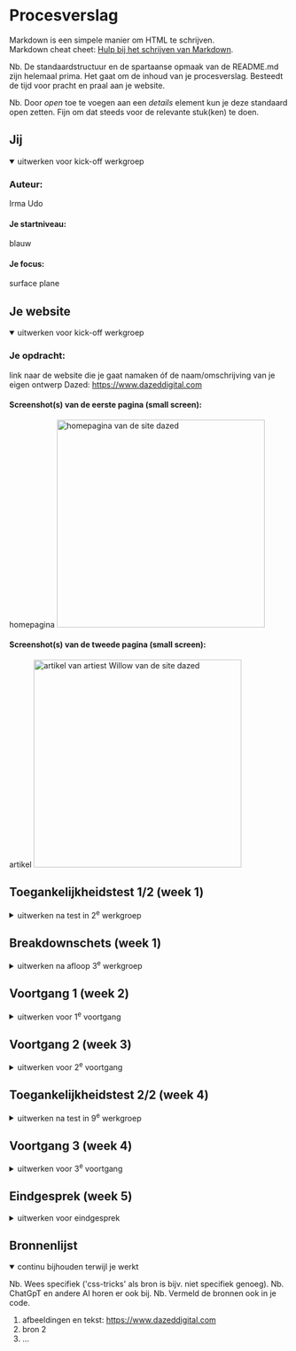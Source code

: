 # Procesverslag
Markdown is een simpele manier om HTML te schrijven.  
Markdown cheat cheet: [Hulp bij het schrijven van Markdown](https://github.com/adam-p/markdown-here/wiki/Markdown-Cheatsheet).

Nb. De standaardstructuur en de spartaanse opmaak van de README.md zijn helemaal prima. Het gaat om de inhoud van je procesverslag. Besteedt de tijd voor pracht en praal aan je website.

Nb. Door *open* toe te voegen aan een *details* element kun je deze standaard open zetten. Fijn om dat steeds voor de relevante stuk(ken) te doen.





## Jij

<details open>
  <summary>uitwerken voor kick-off werkgroep</summary>

  ### Auteur:
  Irma Udo

  #### Je startniveau:
  blauw

  #### Je focus:
  surface plane
 
</details>





## Je website

<details open>
  <summary>uitwerken voor kick-off werkgroep</summary>

  ### Je opdracht:
  link naar de website die je gaat namaken óf de naam/omschrijving van je eigen ontwerp
  Dazed: https://www.dazeddigital.com

  #### Screenshot(s) van de eerste pagina (small screen): 
  homepagina 
  <img src="readme-images/homepageScreenshot.png" width="375px" alt="homepagina van de site dazed">

  #### Screenshot(s) van de tweede pagina (small screen):
  artikel
  <img src="readme-images/articleWillow.png" width="375px" alt="artikel van artiest Willow van de site dazed">
 
</details>



## Toegankelijkheidstest 1/2 (week 1)

<details>
  <summary>uitwerken na test in 2<sup>e</sup> werkgroep</summary>

  ### Bevindingen
  Lijst met je bevindingen die in de test naar voren kwamen:

aantekeningen voor testen screenreader van dazed:

- herhaald alles de hele tijd. Bv de link wordt de hele tijd herhaald.
- Tekst kan beschreven worden in een andere taal.
- Niet alle afbeeldingen hebben eigen alt. Sommige worden benoemd met cijfers.
- De tekst wordt in het Nederlands uitgesproken, wanneer het engels is. Waardoor het heel apart klinkt.
- Wanneer je op een foto met een beschrijving komt, zegt hij alleen een zin en niet de hele tekst. Waardoor je elke keer omhoog of naar beneden moet klikken om alle tekst te horen. En je krijgt niet te horen dat je op de beschrijving kan klikken
</details>



## Breakdownschets (week 1)

<details>
  <summary>uitwerken na afloop 3<sup>e</sup> werkgroep</summary>

  ### de hele pagina: 
  <img src="readme-images/breakdownschetsFullPage.jpg" width="375px" alt="breakdown van de hele pagina">

  ### dynamisch deel (bijv menu): 
  <img src="readme-images/dummy-plaatje.jpg" width="375px" alt="breakdown van een dynamisch deel">

  ### wellicht nog een dynamisch deel (bijv filter): 
  <img src="readme-images/dummy-plaatje.jpg" width="375px" alt="breakdown van nog een dynamisch deel">

</details>





## Voortgang 1 (week 2)

<details>
  <summary>uitwerken voor 1<sup>e</sup> voortgang</summary>

  ### Stand van zaken
  hier dit ging goed & dit was lastig (neem ook screenshots op van delen van je website en code)
  
  Het html opzetten ging vrij goed. Toen ik eenmaal begon had ik al best snel mijn html af, omdat het vooral kopiëren en plakken is van afbeeldingen en tekst van de site. Ook ging de basis van mijn css goed. Alleen waar ik even weer moest nadenken hoe het moest, was bij flexbox. Bv mijn navigatiebar, daarvan was ik vergeten hoe dat moest maar uiteindelijk is het wel gelukt. 
  
  Wat alleen nog niet gelukt is is mijn column met buttons. Deze komen nog niet mooi onder/naast elkaar te staan. 

  ### Agenda voor meeting
  samen met je groepje opstellen

  | student 1      | student 2          | student 3    | student 4        |
  | ---            | ---                | ---          | ---              |
  | dit bespreken  | en dit             | en ik dit    | en dan ik dat    |
  | en dat ook nog | dit als er tijd is | nog een punt | dit wil ik zeker |
  | ...            | ...                | ...          | ...              |

  vragen:

  - Hoe maak ik een verticale lijn

  - hoe zorg ik ervoor dat als je op een button klikt er nieuwe artikelen tevoorschijn komen.

  - Moeten de buttons in het paarse vlak in in li of alleen button. En kan dit makkelijker in mijn code worden gezet.

  - Moet echt alle tekst en articles in mijn site?

  ### Verslag van meeting
  hier na afloop snel de uitkomsten van de meeting vastleggen

  - Alle artikelen met een titel bovenaan kan je in een section zetten. Hierbij heb je uiteindelijk allemaal sections. 
  - de buttons bij het paarse vlak kunnen in een ul en hoeven geen li item
  - read more button geeft iets van 2 meer artikelen. Dit is te doen door ze in html te zetten maar in js te laten verdwijnen en alleen tevoorschijn te laten komen als er op de button wordt geklikt.
  - Niet alle tekst en artikelen hoeven op de site. Kies er gewoon een paar max 6 bv.
  - 2e pagina kan beter een andere kiezen. Omdat deze niet speciaal genoeg is en daardoor niet de criteria gaat voldoen.
  - classes verwijderen en daarvan met de sections/articles werken

</details>





## Voortgang 2 (week 3)

<details>
  <summary>uitwerken voor 2<sup>e</sup> voortgang</summary>

  ### Stand van zaken
  hier dit ging goed & dit was lastig (neem ook screenshots op van delen van je website en code)
  Ik heb ervoor gekozen om een andere 2e pagina uit te werken, omdat ook uit de feedbacksessie van vorige week uitkwam dat mijn 2e pagina te veel leek op min homepagina waardoor het te eenvoudig is. Daaro ga ik nu de Dazed100 pagina uitwerken. Hiervoor heb ik tot nu toe een video, content en youtube video erin gezet. Verder ben ik een beetje bezig geweest met de css en dus de vormgeving, maar die is nog niet zoals ik wil. 

  Maar vooral ben ik deze week bezig geweest met de homepage. Hier heb ik nu alle content en  zowat alle vormgeving (css) af. Alleen nog een paar kleine dingen die niet helemaal willen werken en ik moet nog een oplossing zien te verzinnen van de classes die ik nu gebruik. 

  ### Agenda voor meeting
  samen met je groepje opstellen

  | student 1      | student 2          | student 3    | student 4        |
  | ---            | ---                | ---          | ---              |
  | dit bespreken  | en dit             | en ik dit    | en dan ik dat    |
  | en dat ook nog | dit als er tijd is | nog een punt | dit wil ik zeker |
  | ...            | ...                | ...          | ...              |

  vragen:
  - Mijn scrollbar werkt soms wel en soms niet, hoe zorg ik ervoor dat dit wel de hele tijd werkt?
  - Footer afbeeldingen staan niet mooi (overlappen elkaar) hoe gebeurt dit niet?
  - Het font wilt het niet doen, hoe werkt het wel?



  ### Verslag van meeting
  hier na afloop snel de uitkomsten van de meeting vastleggen

  - font via de opdracht die is gegeven proberen te lukken. Als dit echt niet lukt, dan om hulp vragen
  - De benamingen van de classes anders benoemen (engels of nederlands)
  - Classes zo min mogelijk gebruiken.
  - Scrollbar kan zijn dat het niet werkt, omdat het op het hele pagina geconnect staat en niet op het element.
- 

</details>





## Toegankelijkheidstest 2/2 (week 4)

<details>
  <summary>uitwerken na test in 9<sup>e</sup> werkgroep</summary>

  ### Bevindingen
  Lijst met je bevindingen die in de test naar voren kwamen (geef ook aan wat er verbeterd is):

</details>





## Voortgang 3 (week 4)

<details>
  <summary>uitwerken voor 3<sup>e</sup> voortgang</summary>

  ### Stand van zaken
  hier dit ging goed & dit was lastig (neem ook screenshots op van delen van je website en code)


  ### Agenda voor meeting
  samen met je groepje opstellen

  | student 1      | student 2          | student 3    | student 4        |
  | ---            | ---                | ---          | ---              |
  | dit bespreken  | en dit             | en ik dit    | en dan ik dat    |
  | en dat ook nog | dit als er tijd is | nog een punt | dit wil ik zeker |
  | ...            | ...                | ...          | ...              |


  ### Verslag van meeting
  hier na afloop snel de uitkomsten van de meeting vastleggen

  - punt 1
  - punt 2
  - nog een punt
  - ...

</details>





## Eindgesprek (week 5)

<details>
  <summary>uitwerken voor eindgesprek</summary>

  ### Je uitkomst - karakteristiek screenshots:
  <img src="readme-images/dummy-plaatje.jpg" width="375px" alt="uitomst opdracht 1">


  ### Dit ging goed/Heb ik geleerd: 
  Korte omschrijving met plaatjes

  <img src="readme-images/dummy-plaatje.jpg" width="375px" alt="top">


  ### Dit was lastig/Is niet gelukt:
  Korte omschrijving met plaatjes

  <img src="readme-images/dummy-plaatje.jpg" width="375px" alt="bummer">
</details>





## Bronnenlijst

<details open>
  <summary>continu bijhouden terwijl je werkt</summary>

  Nb. Wees specifiek ('css-tricks' als bron is bijv. niet specifiek genoeg). 
  Nb. ChatGpT en andere AI horen er ook bij.
  Nb. Vermeld de bronnen ook in je code.

  1. afbeeldingen en tekst: https://www.dazeddigital.com
  2. bron 2
  3. ...

</details>
